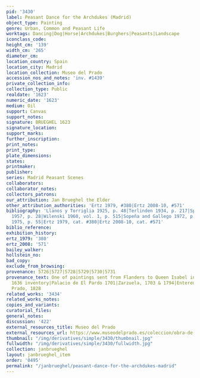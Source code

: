 ```yaml
---
pid: '3430'
label: Peasant Dance for the Archdukes (Madrid)
object_type: Painting
genre: Urban, Common and Peasant Life
worktags: Dancing|Dog|Horse|Archdukes|Burghers|Peasants|Landscape
iconclass_code:
height_cm: '139'
width_cm: '265'
diameter_cm:
location_country: Spain
location_city: Madrid
location_collection: Museo del Prado
accession_nos_and_notes: 'inv. #1439'
private_collection_info:
collection_type: Public
realdate: '1623'
numeric_date: '1623'
medium: Oil
support: Canvas
support_notes:
signature: BRUEGHEL 1623
signature_location:
support_marks:
further_inscription:
print_notes:
print_type:
plate_dimensions:
states:
printmaker:
publisher:
series: Madrid Peasant Scenes
collaborators:
collaborator_notes:
collectors_patrons:
our_attribution: Jan Brueghel the Elder
other_attribution_authorities: 'Ertz 1979, #380|Ertz 2008-10, #571'
bibliography: 'Llanos y Torriglia 1925, p. 48|Terlinden 1934, p. 217|Speth-Holterhoff
  1957, p. 28|Wilenski 1960, vol. 1, p. 515|Sopeña and Gallego 1972, p. 152|Madrid
  1975, p. 55|Ertz 1979, cat. #380|Ertz 2008-10, cat. #571'
biblio_reference:
exhibition_history:
ertz_1979: '380'
ertz_2008: '571'
bailey_walker:
hollstein_no:
bad_copy:
exclude_from_browsing:
provenance: 5726|5727|5728|5729|5730|5731
provenance_text: One of paintings sent from Flanders to Queen Isabel in 1623|Alcazar,
  1636 inventory|Palacio de El Pardo 1701|Zarzuela, 1703 & 1794|Entered Museo del
  Prado, 1828
related_works: '3434'
related_works_notes:
copies_and_variants:
curatorial_files:
general_notes:
discussion: '422'
external_resources_title: Museo del Prado
external_resources_url: https://www.museodelprado.es/coleccion/obra-de-arte/baile-campestre-ante-los-archiduques/6e853fbb-18a8-4d9f-89d7-129ab18c8bf0
thumbnail: "/img/derivatives/simple/3430/thumbnail.jpg"
fullwidth: "/img/derivatives/simple/3430/fullwidth.jpg"
collection: janbrueghel
layout: janbrueghel_item
order: '0495'
permalink: "/janbrueghel/peasant-dance-for-the-archdukes-madrid"
---
```

